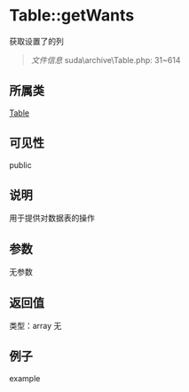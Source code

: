 # Table::getWants
获取设置了的列
> *文件信息* suda\archive\Table.php: 31~614
## 所属类 

[Table](../Table.md)

## 可见性

  public  
## 说明


用于提供对数据表的操作


## 参数

无参数

## 返回值
类型：array
无

## 例子

example